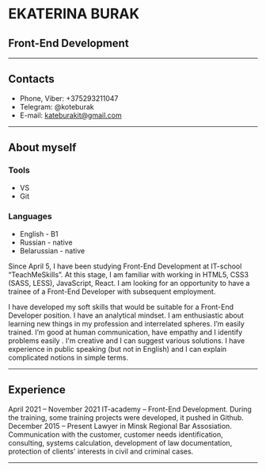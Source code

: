 # EKATERINA BURAK

## Front-End Development

---

## Contacts

- Phone, Viber: +375293211047
- Telegram: @koteburak
- E-mail: kateburakit@gmail.com

---

## About myself

### Tools

- VS
- Git

### Languages

- English - В1
- Russian - native
- Belarussian - native

Since April 5, I have been studying Front-End Development at IT-school “TeachMeSkills”. At this stage, I am familiar with working in HTML5, CSS3 (SASS, LESS), JavaScript, React. I am looking for an opportunity to have a trainee of a Front-End Developer with subsequent employment.

I have developed my soft skills that would be suitable for a Front-End Developer position. I have an analytical mindset. I am enthusiastic about learning new things in my profession and interrelated spheres. I’m easily trained. I’m good at human communication, have empathy and I identify problems easily . I'm creative and I can suggest various solutions. I have experience in public speaking (but not in English) and I can explain complicated notions in simple terms.

---

## Experience

April 2021 – November 2021 IT-academy – Front-End Development.
During the training, some training projects were developed, it pushed in Github.
December 2015 – Present Lawyer in Minsk Regional Bar Assosiation.
Communication with the customer, customer needs identification, consulting, systems calculation, development of law documentation, protection of clients' interests in civil and criminal cases.

---
